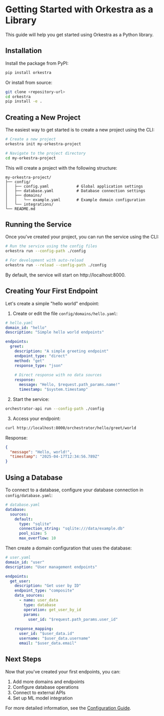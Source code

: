 # Getting Started with Orkestra as a Library

This guide will help you get started using Orkestra as a Python library.

## Installation

Install the package from PyPI:

```bash
pip install orkestra
```

Or install from source:

```bash
git clone <repository-url>
cd orkestra
pip install -e .
```

## Creating a New Project

The easiest way to get started is to create a new project using the CLI:

```bash
# Create a new project
orkestra init my-orkestra-project

# Navigate to the project directory
cd my-orkestra-project
```

This will create a project with the following structure:

```
my-orkestra-project/
├── config/
│   ├── config.yaml            # Global application settings
│   ├── database.yaml          # Database connection settings
│   ├── domains/
│   │   └── example.yaml       # Example domain configuration
│   └── integrations/
└── README.md
```

## Running the Service

Once you've created your project, you can run the service using the CLI:

```bash
# Run the service using the config files
orkestra run --config-path ./config

# For development with auto-reload
orkestra run --reload --config-path ./config
```

By default, the service will start on http://localhost:8000.

## Creating Your First Endpoint

Let's create a simple "hello world" endpoint:

1. Create or edit the file `config/domains/hello.yaml`:

```yaml
# hello.yaml
domain_id: "hello"
description: "Simple hello world endpoints"

endpoints:
  greet:
    description: "A simple greeting endpoint"
    endpoint_type: "direct"
    method: "get"
    response_type: "json"
    
    # Direct response with no data sources
    response:
      message: "Hello, $request.path_params.name!"
      timestamp: "$system.timestamp"
```

2. Start the service:

```bash
orchestrator-api run --config-path ./config
```

3. Access your endpoint:

```bash
curl http://localhost:8000/orchestrator/hello/greet/world
```

Response:
```json
{
  "message": "Hello, world!",
  "timestamp": "2025-04-17T12:34:56.789Z"
}
```

## Using a Database

To connect to a database, configure your database connection in `config/database.yaml`:

```yaml
# database.yaml
database:
  sources:
    default:
      type: "sqlite"
      connection_string: "sqlite:///data/example.db"
      pool_size: 5
      max_overflow: 10
```

Then create a domain configuration that uses the database:

```yaml
# user.yaml
domain_id: "user"
description: "User management endpoints"

endpoints:
  get_user:
    description: "Get user by ID"
    endpoint_type: "composite"
    data_sources:
      - name: user_data
        type: database
        operation: get_user_by_id
        params:
          user_id: "$request.path_params.user_id"
    
    response_mapping:
      user_id: "$user_data.id"
      username: "$user_data.username"
      email: "$user_data.email"
```

## Next Steps

Now that you've created your first endpoints, you can:

1. Add more domains and endpoints
2. Configure database operations
3. Connect to external APIs
4. Set up ML model integration

For more detailed information, see the [Configuration Guide](configuration_guide.md).